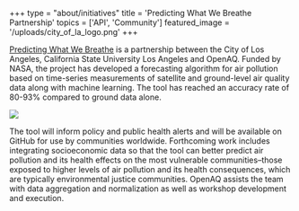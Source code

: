 +++
type = "about/initiatives"
title = 'Predicting What We Breathe Partnership'
topics = ['API', 'Community']
featured_image = '/uploads/city_of_la_logo.png'
+++

[Predicting What We Breathe](https://airquality.lacity.org/) is a partnership between the City of Los Angeles, California State University Los Angeles and OpenAQ. Funded by NASA, the project has developed a forecasting algorithm for air pollution based on time-series measurements of satellite and ground-level air quality data along with machine learning. The tool has reached an accuracy rate of 80-93% compared to ground data alone.

![](/uploads/predicting_aq.webp)

The tool will inform policy and public health alerts and will be available on GitHub for use by communities worldwide. Forthcoming work includes integrating socioeconomic data so that the tool can better predict air pollution and its health effects on the most vulnerable communities–those exposed to higher levels of air pollution and its health consequences, which are typically environmental justice communities. OpenAQ assists the team with data aggregation and normalization as well as workshop development and execution.